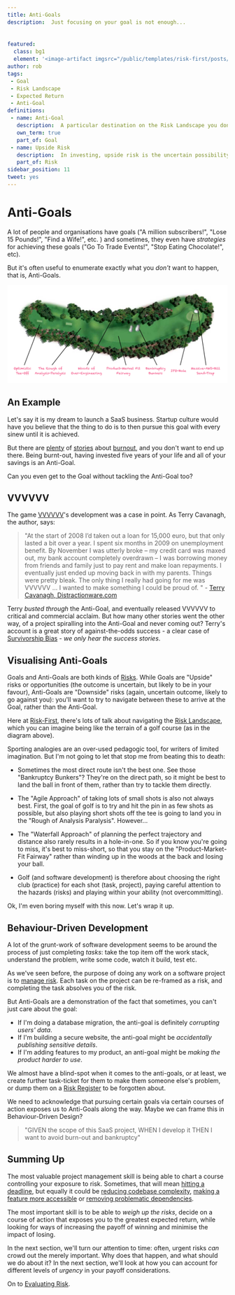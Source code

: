 ```yaml
---
title: Anti-Goals
description:  Just focusing on your goal is not enough... 


featured: 
  class: bg1
  element: '<image-artifact imgsrc="/public/templates/risk-first/posts/no-entry.svg">Anti-Goals</image-artifact>'
author: rob
tags:
 - Goal
 - Risk Landscape
 - Expected Return
 - Anti-Goal
definitions:
 - name: Anti-Goal
   description:  A particular destination on the Risk Landscape you don't want to arrive at.
   own_term: true
   part_of: Goal
 - name: Upside Risk
   description:  In investing, upside risk is the uncertain possibility of gain.  e.g. the opportunity to make high levels of profits.
   part_of: Risk
sidebar_position: 11
tweet: yes
---
```



# Anti-Goals

A lot of people and organisations have goals ("A million subscribers!", "Lose 15 Pounds!", "Find a Wife!", etc. ) and sometimes, they even have _strategies_ for achieving these goals ("Go To Trade Events!", "Stop Eating Chocolate!", etc).

But it's often useful to enumerate exactly what you _don't_ want to happen, that is, Anti-Goals.

![Goals On A Golf Course](/img/posts/anti-goals/golf.png)

## An Example

Let's say it is my dream to launch a SaaS business.  Startup culture would have you believe that the thing to do is to then pursue this goal with every sinew until it is achieved.   

But there are [plenty](https://www.tintup.com/blog/take-break-startup-guide-avoiding-burnout/) of [stories](https://mattermark.com/startup-burnout/) about [burnout](https://www.startupburnout.com), and you don't want to end up there.  Being burnt-out, having invested five years of your life and all of your savings is an Anti-Goal.

Can you even get to the Goal without tackling the Anti-Goal too?

## VVVVVV

The game [VVVVVV](https://en.wikipedia.org/wiki/VVVVVV)'s development was a case in point.  As Terry Cavanagh, the author, says:

<!-- markdown-link-check-disable -->

> "At the start of 2008 I’d taken out a loan for 15,000 euro, but that only lasted a bit over a year. I spent six months in 2009 on unemployment benefit. By November I was utterly broke – my credit card was maxed out, my bank account completely overdrawn – I was borrowing money from friends and family just to pay rent and make loan repayments. I eventually just ended up moving back in with my parents. Things were pretty bleak.  The only thing I really had going for me was VVVVVV ... I wanted to make something I could be proud of. " - [Terry Cavanagh, Distractionware.com](https://distractionware.com/blog/2011/01/stop-and-reflect/)
 
<!-- markdown-link-check-enable --> 
 
Terry _busted through_ the Anti-Goal, and eventually released VVVVVV to critical and commercial acclaim.  But how many other stories went the other way, of a project spiralling into the Anti-Goal and never coming out?   Terry's account is a great story of against-the-odds success - a clear case of [Survivorship Bias](https://en.wikipedia.org/wiki/Survivorship_bias) - _we only hear the success stories_.

## Visualising Anti-Goals

Goals and Anti-Goals are both kinds of [Risks](/tags/Risk).  While Goals are "Upside" risks or opportunities (the outcome is uncertain, but likely to be in your favour), Anti-Goals are "Downside" risks (again, uncertain outcome, likely to go against you): you'll want to try to navigate between these to arrive at the Goal, rather than the Anti-Goal.

Here at [Risk-First](https://riskfirst.org), there's lots of talk about navigating the [Risk Landscape](/risks/Risk-Landscape.md), which you can imagine being like the terrain of a golf course (as in the diagram above). 

Sporting analogies are an over-used pedagogic tool, for writers of limited imagination.  But I'm not going to let that stop me from beating this to death:

 - Sometimes the most direct route isn't the best one.  See those "Bankruptcy Bunkers"?  They're on the direct path, so it might be best to land the ball in front of them, rather than try to tackle them directly.
 
 - The "Agile Approach" of taking lots of small shots is also not always best.  First, the goal of golf is to try and hit the pin in as few shots as possible, but also playing short shots off the tee is going to land you in the "Rough of Analysis Paralysis".  However...
 
 - The "Waterfall Approach" of planning the perfect trajectory and distance also rarely results in a hole-in-one.  So if you know you're going to miss, it's best to miss-short, so that you stay on the "Product-Market-Fit Fairway" rather than winding up in the woods at the back and losing your ball.
 
 - Golf (and software development) is therefore about choosing the right club (practice) for each shot (task, project), paying careful attention to the hazards (risks) and playing within your ability (not overcommitting).
 
Ok, I'm even boring myself with this now.  Let's wrap it up.

## Behaviour-Driven Development

A lot of the grunt-work of software development seems to be around the process of just completing _tasks_:  take the top item off the work stack, understand the problem, write some code, watch it build, test etc.  

As we've seen before, the purpose of doing any work on a software project is to [manage risk](../bets/Coding-Bets.md).  Each task on the project can be re-framed as a risk, and completing the task absolves you of the risk.  

But Anti-Goals are a demonstration of the fact that sometimes, you can't just care about the goal:  

- If I'm doing a database migration, the anti-goal is definitely _corrupting users' data_.
- If I'm building a secure website, the anti-goal might be _accidentally publishing sensitive details_.
- If I'm adding features to my product, an anti-goal might be _making the product harder to use_.

We almost have a blind-spot when it comes to the anti-goals, or at least, we create further task-ticket for them to make them someone else's problem, or dump them on a [Risk Register](/thinking/Just-Risk.md) to be forgotten about.

We need to acknowledge that pursuing certain goals via certain courses of action exposes us to Anti-Goals along the way.  Maybe we can frame this in Behaviour-Driven Design? 

> "GIVEN the scope of this SaaS project, WHEN I develop it THEN I want to avoid burn-out and bankruptcy"  

## Summing Up

The most valuable project management skill is being able to chart a course controlling your exposure to risk.  Sometimes, that will mean [hitting a deadline](/tags/Deadline-Risk), but equally it could be [reducing codebase complexity](/tags/Complexity-Risk), [making a feature more accessible](/tags/Feature-Access-Risk) or [removing problematic dependencies](/tags/Software-Dependency-Risk).

The most important skill is to be able to _weigh up the risks_, decide on a course of action that exposes you to the greatest expected return, while looking for ways of increasing the payoff of winning and minimise the impact of losing.

<BoxOut title="Glossary Recap" link="/thinking/Glossary" linkText="View Glossary">
<TermList details={frontMatter} /> 
</BoxOut>

In the next section, we'll turn our attention to time:  often, urgent risks _can_ crowd out the merely important.  Why does that happen, and what should we do about it?  In the next section, we'll look at how you can account for different levels of _urgency_ in your payoff considerations.   

On to [Evaluating Risk](Evaluating-Risk.md).


 
 


